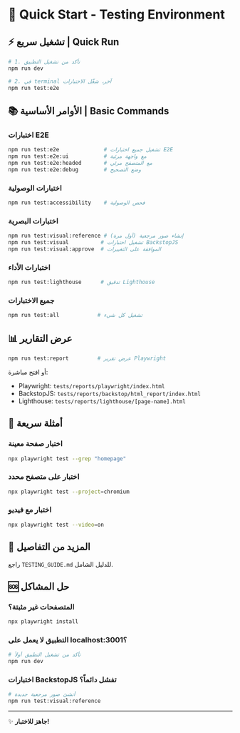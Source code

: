 # 🚀 Quick Start - Testing Environment

## ⚡ تشغيل سريع | Quick Run

```bash
# 1. تأكد من تشغيل التطبيق
npm run dev

# 2. في terminal آخر، شغّل الاختبارات
npm run test:e2e
```

## 📚 الأوامر الأساسية | Basic Commands

### اختبارات E2E
```bash
npm run test:e2e              # تشغيل جميع اختبارات E2E
npm run test:e2e:ui           # مع واجهة مرئية
npm run test:e2e:headed       # مع المتصفح مرئي
npm run test:e2e:debug        # وضع التصحيح
```

### اختبارات الوصولية
```bash
npm run test:accessibility    # فحص الوصولية
```

### اختبارات البصرية
```bash
npm run test:visual:reference # إنشاء صور مرجعية (أول مرة)
npm run test:visual          # تشغيل اختبارات BackstopJS
npm run test:visual:approve  # الموافقة على التغييرات
```

### اختبارات الأداء
```bash
npm run test:lighthouse      # تدقيق Lighthouse
```

### جميع الاختبارات
```bash
npm run test:all            # تشغيل كل شيء
```

## 📊 عرض التقارير

```bash
npm run test:report         # عرض تقرير Playwright
```

أو افتح مباشرة:
- Playwright: `tests/reports/playwright/index.html`
- BackstopJS: `tests/reports/backstop/html_report/index.html`
- Lighthouse: `tests/reports/lighthouse/[page-name].html`

## 🎯 أمثلة سريعة

### اختبار صفحة معينة
```bash
npx playwright test --grep "homepage"
```

### اختبار على متصفح محدد
```bash
npx playwright test --project=chromium
```

### اختبار مع فيديو
```bash
npx playwright test --video=on
```

## 📖 المزيد من التفاصيل

راجع `TESTING_GUIDE.md` للدليل الشامل.

## 🆘 حل المشاكل

### المتصفحات غير مثبتة؟
```bash
npx playwright install
```

### التطبيق لا يعمل على localhost:3001؟
```bash
# تأكد من تشغيل التطبيق أولاً
npm run dev
```

### اختبارات BackstopJS تفشل دائماً؟
```bash
# أنشئ صور مرجعية جديدة
npm run test:visual:reference
```

---

✨ **جاهز للاختبار!**
